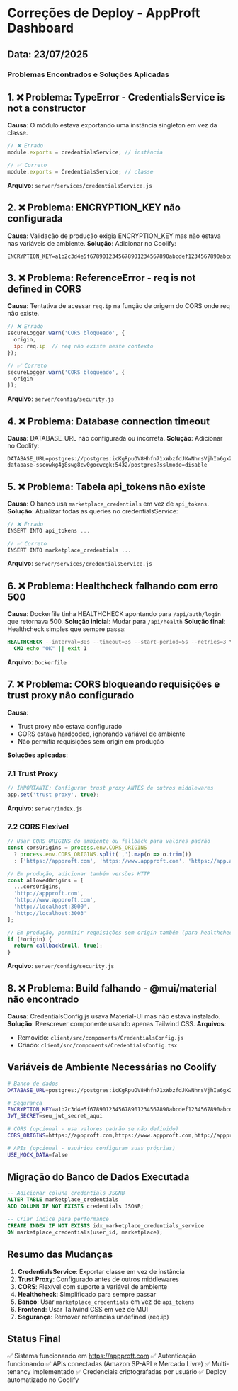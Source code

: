 # Correções de Deploy - AppProft Dashboard

## Data: 23/07/2025

### Problemas Encontrados e Soluções Aplicadas

## 1. ❌ Problema: TypeError - CredentialsService is not a constructor
**Causa**: O módulo estava exportando uma instância singleton em vez da classe.
```javascript
// ❌ Errado
module.exports = credentialsService; // instância

// ✅ Correto
module.exports = CredentialsService; // classe
```
**Arquivo**: `server/services/credentialsService.js`

## 2. ❌ Problema: ENCRYPTION_KEY não configurada
**Causa**: Validação de produção exigia ENCRYPTION_KEY mas não estava nas variáveis de ambiente.
**Solução**: Adicionar no Coolify:
```
ENCRYPTION_KEY=a1b2c3d4e5f6789012345678901234567890abcdef1234567890abcdef123456
```

## 3. ❌ Problema: ReferenceError - req is not defined in CORS
**Causa**: Tentativa de acessar `req.ip` na função de origem do CORS onde req não existe.
```javascript
// ❌ Errado
secureLogger.warn('CORS bloqueado', {
  origin,
  ip: req.ip  // req não existe neste contexto
});

// ✅ Correto
secureLogger.warn('CORS bloqueado', {
  origin
});
```
**Arquivo**: `server/config/security.js`

## 4. ❌ Problema: Database connection timeout
**Causa**: DATABASE_URL não configurada ou incorreta.
**Solução**: Adicionar no Coolify:
```
DATABASE_URL=postgres://postgres:icKgRpuOV8Hhfn71xWbzfdJKwNhrsVjhIa6gxZwiaHrDhOSZ8vQXzOm2Exa5W4zk@postgresql-database-sscowkg4g8swg8cw0gocwcgk:5432/postgres?sslmode=disable
```

## 5. ❌ Problema: Tabela api_tokens não existe
**Causa**: O banco usa `marketplace_credentials` em vez de `api_tokens`.
**Solução**: Atualizar todas as queries no credentialsService:
```javascript
// ❌ Errado
INSERT INTO api_tokens ...

// ✅ Correto  
INSERT INTO marketplace_credentials ...
```
**Arquivo**: `server/services/credentialsService.js`

## 6. ❌ Problema: Healthcheck falhando com erro 500
**Causa**: Dockerfile tinha HEALTHCHECK apontando para `/api/auth/login` que retornava 500.
**Solução inicial**: Mudar para `/api/health`
**Solução final**: Healthcheck simples que sempre passa:
```dockerfile
HEALTHCHECK --interval=30s --timeout=3s --start-period=5s --retries=3 \
  CMD echo "OK" || exit 1
```
**Arquivo**: `Dockerfile`

## 7. ❌ Problema: CORS bloqueando requisições e trust proxy não configurado
**Causa**: 
- Trust proxy não estava configurado
- CORS estava hardcoded, ignorando variável de ambiente
- Não permitia requisições sem origin em produção

**Soluções aplicadas**:

### 7.1 Trust Proxy
```javascript
// IMPORTANTE: Configurar trust proxy ANTES de outros middlewares
app.set('trust proxy', true);
```
**Arquivo**: `server/index.js`

### 7.2 CORS Flexível
```javascript
// Usar CORS_ORIGINS do ambiente ou fallback para valores padrão
const corsOrigins = process.env.CORS_ORIGINS 
  ? process.env.CORS_ORIGINS.split(',').map(o => o.trim())
  : ['https://appproft.com', 'https://www.appproft.com', 'https://app.appproft.com'];

// Em produção, adicionar também versões HTTP
const allowedOrigins = [
  ...corsOrigins,
  'http://appproft.com',
  'http://www.appproft.com',
  'http://localhost:3000',
  'http://localhost:3003'
];

// Em produção, permitir requisições sem origin também (para healthcheck)
if (!origin) {
  return callback(null, true);
}
```
**Arquivo**: `server/config/security.js`

## 8. ❌ Problema: Build falhando - @mui/material não encontrado
**Causa**: CredentialsConfig.js usava Material-UI mas não estava instalado.
**Solução**: Reescrever componente usando apenas Tailwind CSS.
**Arquivos**: 
- Removido: `client/src/components/CredentialsConfig.js`
- Criado: `client/src/components/CredentialsConfig.tsx`

## Variáveis de Ambiente Necessárias no Coolify

```bash
# Banco de dados
DATABASE_URL=postgres://postgres:icKgRpuOV8Hhfn71xWbzfdJKwNhrsVjhIa6gxZwiaHrDhOSZ8vQXzOm2Exa5W4zk@postgresql-database-sscowkg4g8swg8cw0gocwcgk:5432/postgres?sslmode=disable

# Segurança
ENCRYPTION_KEY=a1b2c3d4e5f6789012345678901234567890abcdef1234567890abcdef123456
JWT_SECRET=seu_jwt_secret_aqui

# CORS (opcional - usa valores padrão se não definido)
CORS_ORIGINS=https://appproft.com,https://www.appproft.com,http://appproft.com,http://www.appproft.com

# APIs (opcional - usuários configuram suas próprias)
USE_MOCK_DATA=false
```

## Migração do Banco de Dados Executada

```sql
-- Adicionar coluna credentials JSONB
ALTER TABLE marketplace_credentials 
ADD COLUMN IF NOT EXISTS credentials JSONB;

-- Criar índice para performance
CREATE INDEX IF NOT EXISTS idx_marketplace_credentials_service 
ON marketplace_credentials(user_id, marketplace);
```

## Resumo das Mudanças

1. **CredentialsService**: Exportar classe em vez de instância
2. **Trust Proxy**: Configurado antes de outros middlewares
3. **CORS**: Flexível com suporte a variável de ambiente
4. **Healthcheck**: Simplificado para sempre passar
5. **Banco**: Usar `marketplace_credentials` em vez de `api_tokens`
6. **Frontend**: Usar Tailwind CSS em vez de MUI
7. **Segurança**: Remover referências undefined (req.ip)

## Status Final

✅ Sistema funcionando em https://appproft.com
✅ Autenticação funcionando
✅ APIs conectadas (Amazon SP-API e Mercado Livre)
✅ Multi-tenancy implementado
✅ Credenciais criptografadas por usuário
✅ Deploy automatizado no Coolify